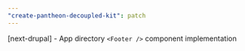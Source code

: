 ```yaml
---
"create-pantheon-decoupled-kit": patch
---
```


[next-drupal] - App directory `<Footer />` component implementation
